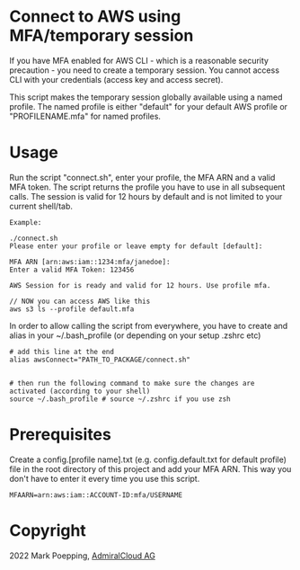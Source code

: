 # Connect to AWS using MFA/temporary session
If you have MFA enabled for AWS CLI - which is a reasonable security precaution - you need to create a temporary session. You cannot access CLI with your credentials (access key and access secret).

This script makes the temporary session globally available using a named profile. The named profile is either "default" for your default AWS profile or "PROFILENAME.mfa" for named profiles.

# Usage
Run the script "connect.sh", enter your profile, the MFA ARN and a valid MFA token. The script returns the profile you have to use in all subsequent calls. The session is valid for 12 hours by default and is not limited to your current shell/tab.

```
Example:

./connect.sh
Please enter your profile or leave empty for default [default]:

MFA ARN [arn:aws:iam::1234:mfa/janedoe]:
Enter a valid MFA Token: 123456

AWS Session for is ready and valid for 12 hours. Use profile mfa.

// NOW you can access AWS like this
aws s3 ls --profile default.mfa

```

In order to allow calling the script from everywhere, you have to create and alias in your ~/.bash_profile (or depending on your setup .zshrc etc) 
```
# add this line at the end
alias awsConnect="PATH_TO_PACKAGE/connect.sh"


# then run the following command to make sure the changes are activated (according to your shell)
source ~/.bash_profile # source ~/.zshrc if you use zsh
```

# Prerequisites
Create a config.[profile name].txt (e.g. config.default.txt for default profile) file in the root directory of this project and add your MFA ARN. This way you don't have to enter it every time you use this script.

```
MFAARN=arn:aws:iam::ACCOUNT-ID:mfa/USERNAME
```

# Copyright
2022 Mark Poepping, [AdmiralCloud AG](https://www.admiralcloud.com)